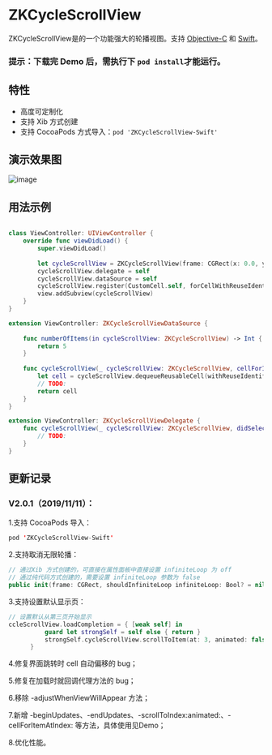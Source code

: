 # ZKCycleScrollView

ZKCycleScrollView是的一个功能强大的轮播视图。支持 [Objective-C](https://github.com/bestDew/ZKCycleScrollViewDemo-OC) 和 [Swift](https://github.com/bestDew/ZKCycleScrollViewDemo)。

### 提示：下载完 Demo 后，需执行下 ```pod install```才能运行。

## 特性

-   高度可定制化
-   支持 Xib 方式创建
-   支持 CocoaPods 方式导入：```pod 'ZKCycleScrollView-Swift'```

## 演示效果图

![image](https://github.com/bestDew/ZKCycleScrollViewDemo/blob/master/ZKCycleScrollViewDemo/Untitled.gif)

## 用法示例

```swift

class ViewController: UIViewController {
    override func viewDidLoad() {
        super.viewDidLoad()
        
        let cycleScrollView = ZKCycleScrollView(frame: CGRect(x: 0.0, y: 0.0, width: 375.0, height: 65.0))
        cycleScrollView.delegate = self
        cycleScrollView.dataSource = self
        cycleScrollView.register(CustomCell.self, forCellWithReuseIdentifier: "cellReuseId")
        view.addSubview(cycleScrollView)
    }
}

extension ViewController: ZKCycleScrollViewDataSource {
    
    func numberOfItems(in cycleScrollView: ZKCycleScrollView) -> Int {
        return 5
    }
    
    func cycleScrollView(_ cycleScrollView: ZKCycleScrollView, cellForItemAt index: Int) -> ZKCycleScrollViewCell {
        let cell = cycleScrollView.dequeueReusableCell(withReuseIdentifier: "cellReuseId", for: index) as! CustomCell
        // TODO:
        return cell
    }
}

extension ViewController: ZKCycleScrollViewDelegate {
    func cycleScrollView(_ cycleScrollView: ZKCycleScrollView, didSelectItemAt index: Int) {
        // TODO:
    }
}

```

## 更新记录

### V2.0.1（2019/11/11）：

1.支持 CocoaPods 导入：
  ```swift
  pod 'ZKCycleScrollView-Swift'
  ```
2.支持取消无限轮播：
  ```swift
  // 通过Xib 方式创建的，可直接在属性面板中直接设置 infiniteLoop 为 off
  // 通过纯代码方式创建的，需要设置 infiniteLoop 参数为 false
  public init(frame: CGRect, shouldInfiniteLoop infiniteLoop: Bool? = nil)
  ```
3.支持设置默认显示页：
  ```swift
  // 设置默认从第三页开始显示
  ccleScrollView.loadCompletion = { [weak self] in
            guard let strongSelf = self else { return }
            strongSelf.cycleScrollView.scrollToItem(at: 3, animated: false)
        }
  ```
 4.修复界面跳转时 cell 自动偏移的 bug；<br/>
 
 5.修复在加载时就回调代理方法的 bug；<br/>
 
 6.移除 -adjustWhenViewWillAppear 方法；<br/>
 
 7.新增 -beginUpdates、-endUpdates、-scrollToIndex:animated:、-cellForItemAtIndex: 等方法，具体使用见Demo；<br/>
 
 8.优化性能。
